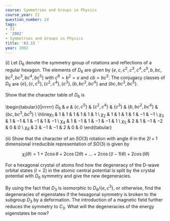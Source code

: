 ```yaml
---
course: Symmetries and Groups in Physics
course_year: II
question_number: 24
tags:
- II
- '2002'
- Symmetries and Groups in Physics
title: 'A3.15 '
year: 2002
---
```



(i) Let $D_{6}$ denote the symmetry group of rotations and reflections of a regular hexagon. The elements of $D_{6}$ are given by $\left\{e, c, c^{2}, c^{3}, c^{4}, c^{5}, b, b c, b c^{2}, b c^{3}, b c^{4}, b c^{5}\right\}$ with $c^{6}=b^{2}=e$ and $c b=b c^{5}$. The conjugacy classes of $D_{6}$ are $\{e\},\left\{c, c^{5}\right\},\left\{c^{2}, c^{4}\right\},\left\{c^{3}\right\},\left\{b, b c^{2}, b c^{4}\right\}$ and $\left\{b c, b c^{3}, b c^{5}\right\}$.

Show that the character table of $D_{6}$ is

\begin{tabular}{l|rrrrrr}
$D_{6}$ & $e$ & $\left\{c, c^{5}\right\}$ & $\left\{c^{2}, c^{4}\right\}$ & $\left\{c^{3}\right\}$ & $\left\{b, b c^{2}, b c^{4}\right\}$ & $\left\{b c, b c^{3}, b c^{5}\right\}$ \\
\hline$\chi_{1}$ & 1 & 1 & 1 & 1 & 1 & 1 \\
$\chi_{2}$ & 1 & 1 & 1 & 1 & $-1$ & $-1$ \\
$\chi_{3}$ & 1 & $-1$ & 1 & $-1$ & 1 & $-1$ \\
$\chi_{4}$ & 1 & $-1$ & 1 & $-1$ & $-1$ & 1 \\
$\chi_{5}$ & 2 & 1 & $-1$ & $-2$ & 0 & 0 \\
$\chi_{6}$ & 2 & $-1$ & $-1$ & 2 & 0 & 0
\end{tabular}

(ii) Show that the character of an $S O(3)$ rotation with angle $\theta$ in the $2 l+1$ dimensional irreducible representation of $S O(3)$ is given by

$$\chi_{l}(\theta)=1+2 \cos \theta+2 \cos (2 \theta)+\ldots+2 \cos ((l-1) \theta)+2 \cos (l \theta)$$

For a hexagonal crystal of atoms find how the degeneracy of the D-wave orbital states $(l=2)$ in the atomic central potential is split by the crystal potential with $D_{6}$ symmetry and give the new degeneracies.

By using the fact that $D_{3}$ is isomorphic to $D_{6} /\left\{e, c^{3}\right\}$, or otherwise, find the degeneracies of eigenstates if the hexagonal symmetry is broken to the subgroup $D_{3}$ by a deformation. The introduction of a magnetic field further reduces the symmetry to $C_{3}$. What will the degeneracies of the energy eigenstates be now?